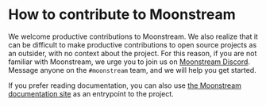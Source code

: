 # How to contribute to Moonstream

We welcome productive contributions to Moonstream. We also realize that it can be difficult to make productive contributions to open source projects as an outsider,
with no context about the project. For this reason, if you are not familiar with Moonstream, we urge you to join us on [Moonstream Discord](https://discord.gg/4kxbz5BqNz).
Message anyone on the `#moonstream` team, and we will help you get started.

If you prefer reading documentation, you can also use [the Moonstream documentation site](https://docs.moonstream.to) as an entrypoint to the project.
